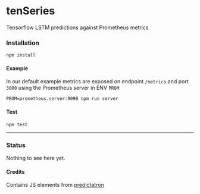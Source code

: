 # tenSeries
Tensorflow LSTM predictions against Prometheus metrics

### Installation
```
npm install
```
#### Example
In our default example metrics are exposed on endpoint `/metrics` and port `3000` using the Prometheus server in ENV `PROM`
```
PROM=prometheus.server:9090 npm run server
```

#### Test
```
npm test
```
-------------

### Status
Nothing to see here yet.

#### Credits
Contains JS elements from [predictatron](https://github.com/limscoder/predictatron)
